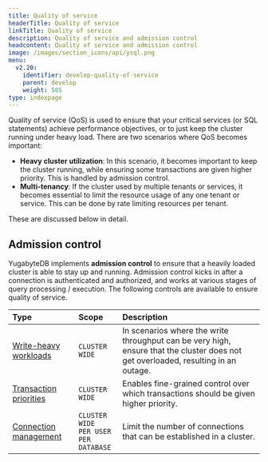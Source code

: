 ```yaml
---
title: Quality of service
headerTitle: Quality of service
linkTitle: Quality of service
description: Quality of service and admission control
headcontent: Quality of service and admission control
image: /images/section_icons/api/ysql.png
menu:
  v2.20:
    identifier: develop-quality-of-service
    parent: develop
    weight: 585
type: indexpage
---
```


Quality of service (QoS) is used to ensure that your critical services (or SQL statements) achieve performance objectives, or to just keep the cluster running under heavy load. There are two scenarios where QoS becomes important:

* **Heavy cluster utilization**: In this scenario, it becomes important to keep the cluster running, while ensuring some transactions are given higher priority. This is handled by admission control.
* **Multi-tenancy**: If the cluster used by multiple tenants or services, it becomes essential to limit the resource usage of any one tenant or service. This can be done by rate limiting resources per tenant.

These are discussed below in detail.

## Admission control

YugabyteDB implements **admission control** to ensure that a heavily loaded cluster is able to stay up and running. Admission control kicks in after a connection is authenticated and authorized, and works at various stages of query processing / execution. The following controls are available to ensure quality of service.

| Type | Scope | Description |
| :--- | :--- | :--- |
| [Write-heavy workloads](write-heavy-workloads) | `CLUSTER WIDE` | In scenarios where the write throughput can be very high, ensure that the cluster does not get overloaded, resulting in an outage. |
| [Transaction priorities](transaction-priority) | `CLUSTER WIDE` | Enables fine-grained control over which transactions should be given higher priority. |
| [Connection management](limiting-connections) | `CLUSTER WIDE`<br/>`PER USER`<br/>`PER DATABASE` | Limit the number of connections that can be established in a cluster. |
